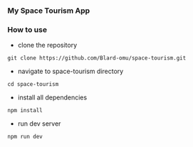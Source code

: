 ### My Space Tourism App

### How to use
- clone the repository
```
git clone https://github.com/Blard-omu/space-tourism.git
```

- navigate to space-tourism directory
```
cd space-tourism
```

- install all dependencies
```
npm install
```

- run dev server
```
npm run dev
```